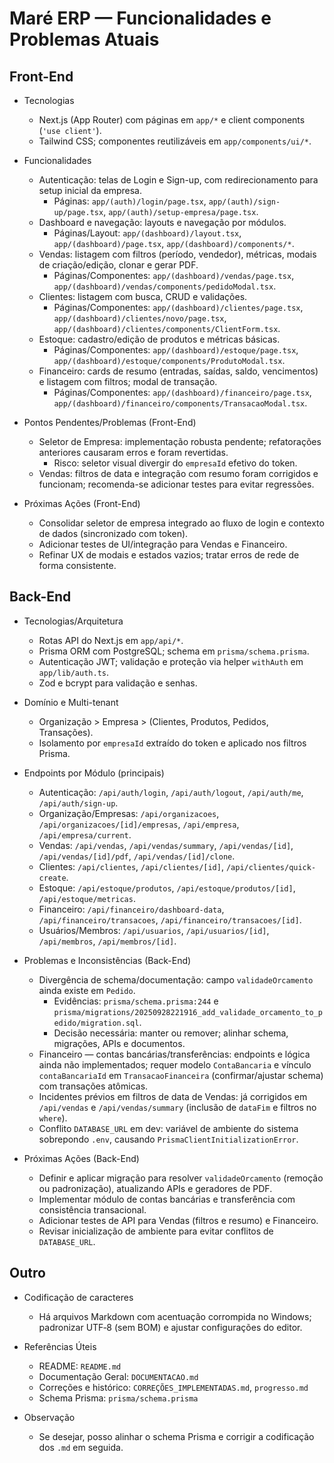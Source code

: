 # Maré ERP — Funcionalidades e Problemas Atuais

## Front-End

- Tecnologias
  - Next.js (App Router) com páginas em `app/*` e client components (`'use client'`).
  - Tailwind CSS; componentes reutilizáveis em `app/components/ui/*`.

- Funcionalidades
  - Autenticação: telas de Login e Sign-up, com redirecionamento para setup inicial da empresa.
    - Páginas: `app/(auth)/login/page.tsx`, `app/(auth)/sign-up/page.tsx`, `app/(auth)/setup-empresa/page.tsx`.
  - Dashboard e navegação: layouts e navegação por módulos.
    - Páginas/Layout: `app/(dashboard)/layout.tsx`, `app/(dashboard)/page.tsx`, `app/(dashboard)/components/*`.
  - Vendas: listagem com filtros (período, vendedor), métricas, modais de criação/edição, clonar e gerar PDF.
    - Páginas/Componentes: `app/(dashboard)/vendas/page.tsx`, `app/(dashboard)/vendas/components/pedidoModal.tsx`.
  - Clientes: listagem com busca, CRUD e validações.
    - Páginas/Componentes: `app/(dashboard)/clientes/page.tsx`, `app/(dashboard)/clientes/novo/page.tsx`, `app/(dashboard)/clientes/components/ClientForm.tsx`.
  - Estoque: cadastro/edição de produtos e métricas básicas.
    - Páginas/Componentes: `app/(dashboard)/estoque/page.tsx`, `app/(dashboard)/estoque/components/ProdutoModal.tsx`.
  - Financeiro: cards de resumo (entradas, saídas, saldo, vencimentos) e listagem com filtros; modal de transação.
    - Páginas/Componentes: `app/(dashboard)/financeiro/page.tsx`, `app/(dashboard)/financeiro/components/TransacaoModal.tsx`.

- Pontos Pendentes/Problemas (Front-End)
  - Seletor de Empresa: implementação robusta pendente; refatorações anteriores causaram erros e foram revertidas.
    - Risco: seletor visual divergir do `empresaId` efetivo do token.
  - Vendas: filtros de data e integração com resumo foram corrigidos e funcionam; recomenda-se adicionar testes para evitar regressões.

- Próximas Ações (Front-End)
  - Consolidar seletor de empresa integrado ao fluxo de login e contexto de dados (sincronizado com token).
  - Adicionar testes de UI/integração para Vendas e Financeiro.
  - Refinar UX de modais e estados vazios; tratar erros de rede de forma consistente.

## Back-End

- Tecnologias/Arquitetura
  - Rotas API do Next.js em `app/api/*`.
  - Prisma ORM com PostgreSQL; schema em `prisma/schema.prisma`.
  - Autenticação JWT; validação e proteção via helper `withAuth` em `app/lib/auth.ts`.
  - Zod e bcrypt para validação e senhas.

- Domínio e Multi-tenant
  - Organização > Empresa > (Clientes, Produtos, Pedidos, Transações).
  - Isolamento por `empresaId` extraído do token e aplicado nos filtros Prisma.

- Endpoints por Módulo (principais)
  - Autenticação: `/api/auth/login`, `/api/auth/logout`, `/api/auth/me`, `/api/auth/sign-up`.
  - Organização/Empresas: `/api/organizacoes`, `/api/organizacoes/[id]/empresas`, `/api/empresa`, `/api/empresa/current`.
  - Vendas: `/api/vendas`, `/api/vendas/summary`, `/api/vendas/[id]`, `/api/vendas/[id]/pdf`, `/api/vendas/[id]/clone`.
  - Clientes: `/api/clientes`, `/api/clientes/[id]`, `/api/clientes/quick-create`.
  - Estoque: `/api/estoque/produtos`, `/api/estoque/produtos/[id]`, `/api/estoque/metricas`.
  - Financeiro: `/api/financeiro/dashboard-data`, `/api/financeiro/transacoes`, `/api/financeiro/transacoes/[id]`.
  - Usuários/Membros: `/api/usuarios`, `/api/usuarios/[id]`, `/api/membros`, `/api/membros/[id]`.

- Problemas e Inconsistências (Back-End)
  - Divergência de schema/documentação: campo `validadeOrcamento` ainda existe em `Pedido`.
    - Evidências: `prisma/schema.prisma:244` e `prisma/migrations/20250928221916_add_validade_orcamento_to_pedido/migration.sql`.
    - Decisão necessária: manter ou remover; alinhar schema, migrações, APIs e documentos.
  - Financeiro — contas bancárias/transferências: endpoints e lógica ainda não implementados; requer modelo `ContaBancaria` e vínculo `contaBancariaId` em `TransacaoFinanceira` (confirmar/ajustar schema) com transações atômicas.
  - Incidentes prévios em filtros de data de Vendas: já corrigidos em `/api/vendas` e `/api/vendas/summary` (inclusão de `dataFim` e filtros no `where`).
  - Conflito `DATABASE_URL` em dev: variável de ambiente do sistema sobrepondo `.env`, causando `PrismaClientInitializationError`.

- Próximas Ações (Back-End)
  - Definir e aplicar migração para resolver `validadeOrcamento` (remoção ou padronização), atualizando APIs e geradores de PDF.
  - Implementar módulo de contas bancárias e transferência com consistência transacional.
  - Adicionar testes de API para Vendas (filtros e resumo) e Financeiro.
  - Revisar inicialização de ambiente para evitar conflitos de `DATABASE_URL`.

## Outro

- Codificação de caracteres
  - Há arquivos Markdown com acentuação corrompida no Windows; padronizar UTF‑8 (sem BOM) e ajustar configurações do editor.

- Referências Úteis
  - README: `README.md`
  - Documentação Geral: `DOCUMENTACAO.md`
  - Correções e histórico: `CORREÇÕES_IMPLEMENTADAS.md`, `progresso.md`
  - Schema Prisma: `prisma/schema.prisma`

- Observação
  - Se desejar, posso alinhar o schema Prisma e corrigir a codificação dos `.md` em seguida.
